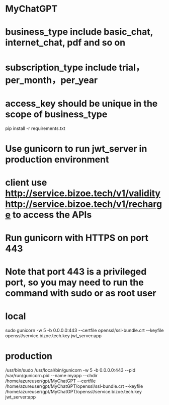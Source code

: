 # MyChatGPT
# business_type include basic_chat, internet_chat, pdf and so on
# subscription_type include trial，per_month，per_year
# access_key should be unique in the scope of business_type

pip install -r requirements.txt


# Use gunicorn to run jwt_server in production environment  
# client use http://service.bizoe.tech/v1/validity http://service.bizoe.tech/v1/recharge to access the APIs

# Run gunicorn with HTTPS on port 443
# Note that port 443 is a privileged port, so you may need to run the command with sudo or as root user

# local
sudo gunicorn -w 5 -b 0.0.0.0:443 --certfile openssl/ssl-bundle.crt --keyfile openssl/service.bizoe.tech.key jwt_server:app

# production
/usr/bin/sudo /usr/local/bin/gunicorn -w 5 -b 0.0.0.0:443 --pid /var/run/gunicorn.pid --name myapp --chdir /home/azureuser/gpt/MyChatGPT --certfile /home/azureuser/gpt/MyChatGPT/openssl/ssl-bundle.crt --keyfile /home/azureuser/gpt/MyChatGPT/openssl/service.bizoe.tech.key jwt_server:app

